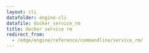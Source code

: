 ```yaml
---
layout: cli
datafolder: engine-cli
datafile: docker_service_rm
title: docker service rm
redirect_from:
  - /edge/engine/reference/commandline/service_rm/
---
```

<!--
This page is automatically generated from Docker's source code. If you want to
suggest a change to the text that appears here, open a ticket or pull request
in the source repository on GitHub:

https://github.com/docker/cli
-->

